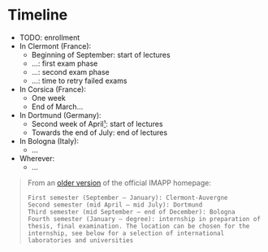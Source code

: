 # Timeline

* TODO: enrollment
* In Clermont (France):
  * Beginning of September: start of lectures
  * …: first exam phase
  * …: second exam phase
  * …: time to retry failed exams
* In Corsica (France):
  * One week
  * End of March…
* In Dortmund (Germany):
  * Second week of April[¹](https://www.tu-dortmund.de/studium/termine-fristen/): start of lectures
  * Towards the end of July: end of lectures
* In Bologna (Italy):
  * …
* Wherever:
  * …



> From an [older version](https://web.archive.org/web/20220412062548/https://imapp.eu/) of the official IMAPP homepage:
>
> ```
> First semester (September – January): Clermont-Auvergne
> Second semester (mid April – mid July): Dortmund
> Third semester (mid September – end of December): Bologna
> Fourth semester (January – degree): internship in preparation of thesis, final examination. The location can be chosen for the internship, see below for a selection of international laboratories and universities
> ```
